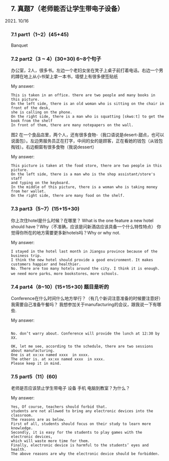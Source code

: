 ## 7.	真题7（老师能否让学生带电子设备）
2021. 10/16
### 7.1	part1（1~2）(45+45)
Banquet

### 7.2	part2（3 ~ 4）(30+30) 6~8个句子

办公室，2人，很多书。左边一个老妇女坐在凳子上桌子前打着电话。右边一个男的蹲在地上从小书架上拿一本书，墙壁上有很多便签贴纸

My answer:

```
This is taken in an office. there are two people and many books in this picture.
On the left side, there is an old woman who is sitting on the chair in front of the desk, 
she is calling on the phone.
On the right side, there is a man who is squatting [skwɑːt] to get the book from the shelf 
In front of them, there are many notepapers on the wall. 
```

图2 在一个食品店里，两个人，还有很多食物-（我口语说是desert-甜点，也可以说面包）。左边男服务员正在打字，中间的女的是顾客，正在看她的钱包（从钱包掏钱）。右边橱窗有很多食物（我说dessert）

My answer:

```
This picture is taken at the food store, there are two people in this picture.
On the left side, there is a man who is the shop assistant/store's staff 
and typing on the keyboard.
In the middle of this picture, there is a woman who is taking money from her wallet.
On the right side, there are many food on the shelf.
```

### 7.3	part3（5~7）(15+15+30)

你上次住hotel是什么时候？在哪里？
What is the one feature a new hotel should have？Why（不准确，应该是问新酒店应该具备一个什么特性特点）
你觉得你所在的地方需要更多新hotels吗？Why or why not.

My answer:

```
I stayed in the hotel last month in Jiangsu province because of the business trip.
I think the new hotel should provide a good environment. It makes customers happier and healthier.
No. There are too many hotels around the city. I think it is enough. 
we need more parks、more bookstores、more schools.
```

### 7.4	part4（8~10）(15+15+30) 题目是听的
 
Conference在什么时间什么地方举行？（有几个新词注意准备的时候要注意好）
我需要自己准备午餐吗？
我想参加关于manufacturing的会议，跟我说一下有哪些.

My answer:
```
 
No. don’t warry about. Conference will provide the lunch at 12:30 by XX.

OK, let me see, according to the schedule, there are two sessions about manufacturing. 
One is at xx:xx named xxxx  in xxxx. 
The other is. at xx:xx named xxxx  in xxxx.
Please keep it in mind.
```

### 7.5	part5（11）(60)
 
老师是否应该禁止学生带电子 设备 手机 电脑到教室？为什么？

My answer:

```
Yes, Of course, teachers should forbid that.
students are not allowed to bring any electronic devices into the classroom. 
The reasons are as below.
First of all, students should focus on their study to learn more knowledge. 
Secondly, it is easy for the students to play games with the electronic devices, 
which will waste more time for them.
Finally, electronic device is harmful to the students’ eyes and health.
The above reasons are why the electronic device should be forbidden.
```

